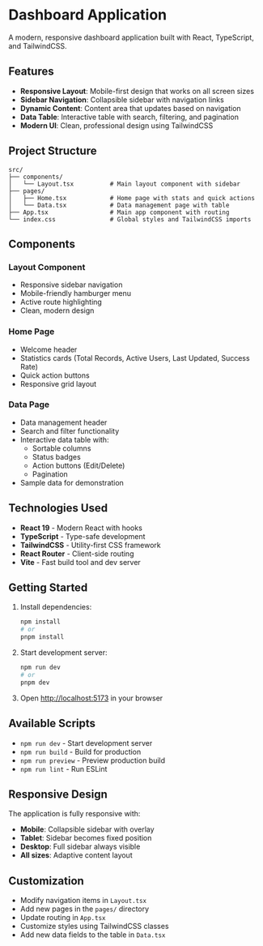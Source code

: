 # Dashboard Application

A modern, responsive dashboard application built with React, TypeScript, and TailwindCSS.

## Features

- **Responsive Layout**: Mobile-first design that works on all screen sizes
- **Sidebar Navigation**: Collapsible sidebar with navigation links
- **Dynamic Content**: Content area that updates based on navigation
- **Data Table**: Interactive table with search, filtering, and pagination
- **Modern UI**: Clean, professional design using TailwindCSS

## Project Structure

```
src/
├── components/
│   └── Layout.tsx          # Main layout component with sidebar
├── pages/
│   ├── Home.tsx            # Home page with stats and quick actions
│   └── Data.tsx            # Data management page with table
├── App.tsx                 # Main app component with routing
└── index.css               # Global styles and TailwindCSS imports
```

## Components

### Layout Component
- Responsive sidebar navigation
- Mobile-friendly hamburger menu
- Active route highlighting
- Clean, modern design

### Home Page
- Welcome header
- Statistics cards (Total Records, Active Users, Last Updated, Success Rate)
- Quick action buttons
- Responsive grid layout

### Data Page
- Data management header
- Search and filter functionality
- Interactive data table with:
  - Sortable columns
  - Status badges
  - Action buttons (Edit/Delete)
  - Pagination
- Sample data for demonstration

## Technologies Used

- **React 19** - Modern React with hooks
- **TypeScript** - Type-safe development
- **TailwindCSS** - Utility-first CSS framework
- **React Router** - Client-side routing
- **Vite** - Fast build tool and dev server

## Getting Started

1. Install dependencies:
   ```bash
   npm install
   # or
   pnpm install
   ```

2. Start development server:
   ```bash
   npm run dev
   # or
   pnpm dev
   ```

3. Open [http://localhost:5173](http://localhost:5173) in your browser

## Available Scripts

- `npm run dev` - Start development server
- `npm run build` - Build for production
- `npm run preview` - Preview production build
- `npm run lint` - Run ESLint

## Responsive Design

The application is fully responsive with:
- **Mobile**: Collapsible sidebar with overlay
- **Tablet**: Sidebar becomes fixed position
- **Desktop**: Full sidebar always visible
- **All sizes**: Adaptive content layout

## Customization

- Modify navigation items in `Layout.tsx`
- Add new pages in the `pages/` directory
- Update routing in `App.tsx`
- Customize styles using TailwindCSS classes
- Add new data fields to the table in `Data.tsx`

